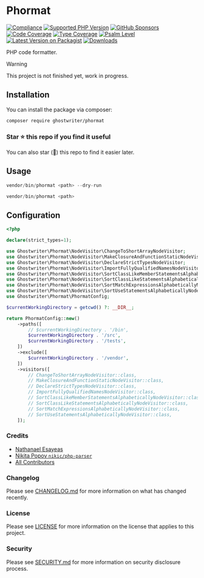 # Phormat

[![Compliance](https://github.com/ghostwriter/phormat/actions/workflows/compliance.yml/badge.svg)](https://github.com/ghostwriter/phormat/actions/workflows/compliance.yml)
[![Supported PHP Version](https://badgen.net/packagist/php/ghostwriter/phormat?color=8892bf)](https://www.php.net/supported-versions)
[![GitHub Sponsors](https://img.shields.io/github/sponsors/ghostwriter?label=Sponsor+@ghostwriter/phormat&logo=GitHub+Sponsors)](https://github.com/sponsors/ghostwriter)
[![Code Coverage](https://codecov.io/gh/ghostwriter/phormat/branch/main/graph/badge.svg)](https://codecov.io/gh/ghostwriter/phormat)
[![Type Coverage](https://shepherd.dev/github/ghostwriter/phormat/coverage.svg)](https://shepherd.dev/github/ghostwriter/phormat)
[![Psalm Level](https://shepherd.dev/github/ghostwriter/phormat/level.svg)](https://psalm.dev/docs/running_psalm/error_levels)
[![Latest Version on Packagist](https://badgen.net/packagist/v/ghostwriter/phormat)](https://packagist.org/packages/ghostwriter/phormat)
[![Downloads](https://badgen.net/packagist/dt/ghostwriter/phormat?color=blue)](https://packagist.org/packages/ghostwriter/phormat)

PHP code formatter.

> [!WARNING]
>
> This project is not finished yet, work in progress.

## Installation

You can install the package via composer:

``` bash
composer require ghostwriter/phormat
```

### Star ⭐️ this repo if you find it useful

You can also star (🌟) this repo to find it easier later.

## Usage

```php
vendor/bin/phormat <path> --dry-run
```

```php
vendor/bin/phormat <path>
```

## Configuration

```php
<?php

declare(strict_types=1);

use Ghostwriter\Phormat\NodeVisitor\ChangeToShortArrayNodeVisitor;
use Ghostwriter\Phormat\NodeVisitor\MakeClosureAndFunctionStaticNodeVisitor;
use Ghostwriter\Phormat\NodeVisitor\DeclareStrictTypesNodeVisitor;
use Ghostwriter\Phormat\NodeVisitor\ImportFullyQualifiedNamesNodeVisitor;
use Ghostwriter\Phormat\NodeVisitor\SortClassLikeMemberStatementsAlphabeticallyNodeVisitor;
use Ghostwriter\Phormat\NodeVisitor\SortClassLikeStatementsAlphabeticallyNodeVisitor;
use Ghostwriter\Phormat\NodeVisitor\SortMatchExpressionsAlphabeticallyNodeVisitor;
use Ghostwriter\Phormat\NodeVisitor\SortUseStatementsAlphabeticallyNodeVisitor;
use Ghostwriter\Phormat\PhormatConfig;

$currentWorkingDirectory = getcwd() ?: __DIR__;

return PhormatConfig::new()
    ->paths([
        // $currentWorkingDirectory . '/bin',
        $currentWorkingDirectory . '/src',
        $currentWorkingDirectory . '/tests',
    ])
    ->exclude([
        $currentWorkingDirectory . '/vendor',
    ])
    ->visitors([
        // ChangeToShortArrayNodeVisitor::class,
        // MakeClosureAndFunctionStaticNodeVisitor::class,
        // DeclareStrictTypesNodeVisitor::class,
        // ImportFullyQualifiedNamesNodeVisitor::class,
        // SortClassLikeMemberStatementsAlphabeticallyNodeVisitor::class,
        // SortClassLikeStatementsAlphabeticallyNodeVisitor::class,
        // SortMatchExpressionsAlphabeticallyNodeVisitor::class,
        // SortUseStatementsAlphabeticallyNodeVisitor::class,
    ]);
```

### Credits

- [Nathanael Esayeas](https://github.com/ghostwriter)
- [Nikita Popov `nikic/php-parser`](https://github.com/nikic/php-parser)
- [All Contributors](https://github.com/ghostwriter/phormat/contributors)

### Changelog

Please see [CHANGELOG.md](./CHANGELOG.md) for more information on what has changed recently.

### License

Please see [LICENSE](./LICENSE) for more information on the license that applies to this project.

### Security

Please see [SECURITY.md](./SECURITY.md) for more information on security disclosure process.
